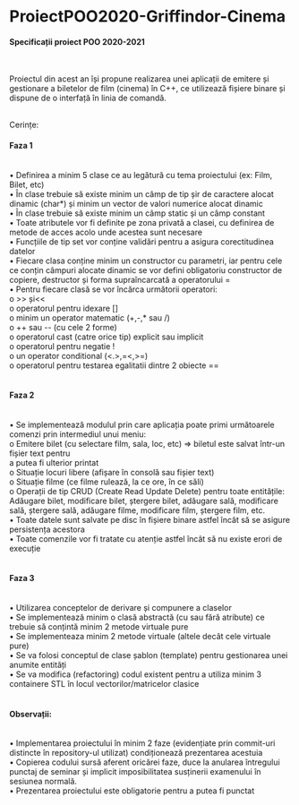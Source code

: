 # ProiectPOO2020-Griffindor-Cinema

<h4>Specificații proiect POO 2020-2021</h4><br>
<p>Proiectul din acest an își propune realizarea unei aplicații de emitere și gestionare a biletelor de
film (cinema) în C++, ce utilizează fișiere binare și dispune de o interfață în linia de comandă.</p><br>
Cerințe:<br>
<h4>Faza 1</h4><br>
• Definirea a minim 5 clase ce au legătură cu tema proiectului (ex: Film, Bilet, etc)<br>
• În clase trebuie să existe minim un câmp de tip șir de caractere alocat dinamic (char*) și minim un vector de valori numerice alocat dinamic<br>
• În clase trebuie să existe minim un câmp static și un câmp constant<br>
• Toate atributele vor fi definite pe zona privată a clasei, cu definirea de metode de acces acolo unde acestea sunt necesare<br>
• Funcțiile de tip set vor conține validări pentru a asigura corectitudinea datelor<br>
• Fiecare clasa conține minim un constructor cu parametri, iar pentru cele ce conțin câmpuri alocate dinamic se vor defini obligatoriu constructor de copiere, destructor și forma supraîncarcată a operatorului = <br>
• Pentru fiecare clasă se vor încărca următorii operatori:<br>
o >> și<<<br>
o operatorul pentru idexare []<br>
o minim un operator matematic (+,-,* sau /)<br>
o ++ sau -- (cu cele 2 forme)<br>
o operatorul cast (catre orice tip) explicit sau implicit<br>
o operatorul pentru negatie !<br>
o un operator conditional (<.>,=<,>=)<br>
o operatorul pentru testarea egalitatii dintre 2 obiecte ==<br><br>
<h4>Faza 2</h4><br>
• Se implementează modulul prin care aplicația poate primi următoarele comenzi prin intermediul unui meniu:<br>
o Emitere bilet (cu selectare film, sala, loc, etc) => biletul este salvat într-un fișier text pentru<br>
a putea fi ulterior printat<br>
o Situație locuri libere (afișare în consolă sau fișier text)<br>
o Situație filme (ce filme rulează, la ce ore, în ce săli)<br>
o Operații de tip CRUD (Create Read Update Delete) pentru toate entitățile: Adăugare bilet, modificare bilet, ștergere bilet, adăugare sală, modificare sală, ștergere sală, adăugare filme, modificare film, ștergere film, etc.<br>
• Toate datele sunt salvate pe disc în fișiere binare astfel încât să se asigure persistența acestora<br>
• Toate comenzile vor fi tratate cu atenție astfel încât să nu existe erori de execuție<br><br>
<h4>Faza 3</h4><br>
• Utilizarea conceptelor de derivare și compunere a claselor<br>
• Se implementează minim o clasă abstractă (cu sau fără atribute) ce trebuie să conțintă minim 2 metode virtuale pure<br>
• Se implementeaza minim 2 metode virtuale (altele decât cele virtuale pure)<br>
• Se va folosi conceptul de clase șablon (template) pentru gestionarea unei anumite entități<br>
• Se va modifica (refactoring) codul existent pentru a utiliza minim 3 containere STL în locul vectorilor/matricelor clasice<br><br>
<h4>Observații:</h4><br>
• Implementarea proiectului în minim 2 faze (evidențiate prin commit-uri distincte în repository-ul utilizat) condiționează prezentarea acestuia<br>
• Copierea codului sursă aferent oricărei faze, duce la anularea întregului punctaj de seminar și implicit imposibilitatea susținerii examenului în sesiunea normală.<br>
• Prezentarea proiectului este obligatorie pentru a putea fi punctat<br>
